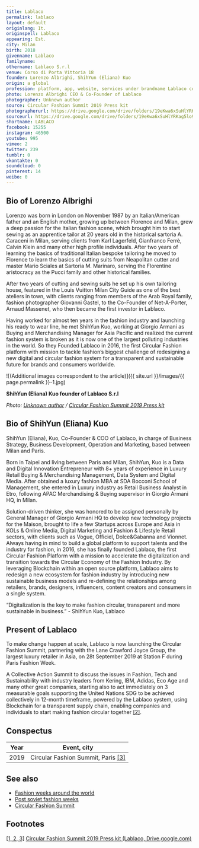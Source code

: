```yaml
---
title: Lablaco
permalink: lablaco
layout: default
originlang: It.
originspell: Lablaco
appearing: Est.
city: Milan
birth: 2018
givenname: Lablaco
familyname:
othername: Lablaco S.r.l
venue: Corso di Porta Vittoria 18
founder: Lorenzo Albrighi, ShihYun (Eliana) Kuo
origin: a global
profession: platform, app, website, services under brandname Lablaco committed to making fashion circular, revolutionizing the average shopping experience to create the first social-commerce platform to give away pre-loved clothes, earn discounts, shop designer fashion worldwide.
photo: Lorenzo Albrighi CEO & Co-Founder of Lablaco
photographer: Unknown author
source: Circular Fashion Summit 2019 Press kit
photographerurl: https://drive.google.com/drive/folders/19eKwa6xSuHlYRKag5lo9uP7J9jC7jZCF
sourceurl: https://drive.google.com/drive/folders/19eKwa6xSuHlYRKag5lo9uP7J9jC7jZCF
shortname: LABLACO
facebook: 15255
instagram: 46500
youtube: 995
vimeo: 2
twitter: 239
tumblr: 0
vkontakte: 0
soundcloud: 0
pinterest: 14
weibo: 0
---
```


<!---
To edit top block see
icon "Meta Data"
on right menu
Full edit instructions
indexmod.gq/edit
-->

## Bio of Lorenzo Albrighi

Lorenzo was born in London on November 1987 by an Italian/American father and an English mother, growing up between Florence and Milan, grew a deep passion for the Italian fashion scene, which brought him to start sewing as an apprentice tailor at 20 years old in the historical sartoria A. Caraceni in Milan, serving clients from Karl Lagerfeld, Gianfranco Ferrè, Calvin Klein and many other high profile individuals.
After two years of learning the basics of traditional Italian bespoke tailoring he moved to Florence to learn the basics of cutting suits from Neapolitan cutter and master Mario Sciales at Sartoria M. Marinaro, serving the Florentine aristocracy as the Pucci family and other historical families.

After two years of cutting and sewing suits he set up his own tailoring house, featured in the Louis Vuitton Milan City Guide as one of the best ateliers in town, with clients ranging from members of the Arab Royal family, fashion photographer Giovanni Gastel, to the Co-Founder of Net-A-Porter, Arnaud Massenet, who then became the first investor in Lablaco.

Having worked for almost ten years in the fashion industry and launching his ready to wear line, he met ShihYun Kuo, working at Giorgio Armani as Buying and Merchandising Manager for Asia Pacific and realized the current fashion system is broken as it is now one of the largest polluting industries in the world.
So they Founded Lablaco in 2016,  the first Circular Fashion platform with mission to tackle fashion’s biggest challenge of redesigning a new digital and circular fashion system for a transparent and sustainable future for brands and consumers worldwide.

![(Additional images correspondent to the article)]({{ site.url }}/images/{{ page.permalink }}-1.jpg)

**ShihYun (Eliana) Kuo founder of Lablaco S.r.l**

*Photo: [Unknown author](index) / [Circular Fashion Summit 2019 Press kit](https://drive.google.com/drive/folders/19eKwa6xSuHlYRKag5lo9uP7J9jC7jZCF)*

## Bio of ShihYun (Eliana) Kuo

ShihYun (Eliana), Kuo, Co-Founder & COO of Lablaco, in charge of Business Strategy, Business Development, Operation and Marketing, based between Milan and Paris.

Born in Taipei and living between Paris and Milan, ShihYun, Kuo is a Data and Digital Innovation Entrepreneur with 8+ years of experience in Luxury Retail Buying & Merchandising Management, Data System and Digital Media. After obtained a luxury fashion MBA at SDA Bocconi School of Management, she entered in Luxury industry as Retail Business Analyst in Etro, following APAC Merchandising & Buying supervisor in Giorgio Armani HQ, in Milan.

Solution-driven thinker, she was honored to be assigned personally by General Manager of Giorgio Armani HQ to develop new technology projects for the Maison, brought to life a few Startups across Europe and Asia in KOLs & Online Media, Digital Marketing and Fashion & Lifestyle Retail sectors, with clients such as Vogue, Officiel, Dolce&Gabanna and Vionnet.  Always having in mind to build a global platform to support talents and the industry for fashion, in 2016,  she has finally founded Lablaco, the first Circular Fashion Platform with a mission to accelerate the digitalization and transition towards the Circular Economy of the Fashion Industry. By leveraging Blockchain within an open source platform, Lablaco aims to redesign a new ecosystem for fashion industry by introducing new sustainable business models and re-defining the relationships among retailers, brands, designers, influencers, content creators and consumers in a single system.

“Digitalization is the key to make fashion circular, transparent and more sustainable in business.” - ShihYun Kuo, Lablaco



## Present of Lablaco

To make change happen at scale, Lablaco is now launching the Circular Fashion Summit, partnering with the Lane Crawford Joyce Group, the largest luxury retailer in Asia, on 28t September 2019 at Station F during Paris Fashion Week.

A Collective Action Summit to discuss the issues in Fashion, Tech and Sustainability with industry leaders from Kering, IBM, Adidas, Eco Age and many other great companies, starting also to act immediately on 3 measurable goals supporting the United Nations SDG to be achieved collectively in 12-month timeframe, powered by the Lablaco system, using Blockchain for a transparent supply chain, enabling companies and individuals to start making fashion circular together <span id="a1">[\[2\]](#f1)</span>.


## Сonspectus

|Year|Event, city|
|-|-|
|2019|Circular Fashion Summit, Paris <span id="a1">[\[3\]](#f1)</span>|

## See also

+ [Fashion weeks around the world](fashion-weeks-around-the-world)
+ [Post soviet fashion weeks](post-soviet-fashion-weeks)
+ [Circular Fashion Summit](circular-fashion-summit)

## Footnotes

[[1, 2, 3]](#a1) <span id="f1"></span> [Circular Fashion Summit 2019 Press kit (Lablaco, Drive.google.com)](https://drive.google.com/drive/folders/19eKwa6xSuHlYRKag5lo9uP7J9jC7jZCF)
